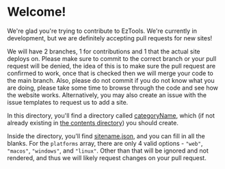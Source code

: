 # Welcome!

We're glad you're trying to contribute to EzTools. We're currently in development, but we are definitely accepting pull requests for new sites!

We will have 2 branches, 1 for contributions and 1 that the actual site deploys on. Please make sure to commit to the correct branch or your pull request will be denied, the idea of this is to make sure the pull request are confirmed to work, once that is checked then we will merge your code to the main branch. Also, please do not commit if you do not know what you are doing, please take some time to browse through the code and see how the website works. Alternatively, you may also create an issue with the issue templates to request us to add a site.

In this directory, you'll find a directory called [categoryName](categoryName), which (if not already existing in [the contents directory](../contents/)) you should create.

Inside the directory, you'll find [sitename.json](categoryName/sitename.json), and you can fill in all the blanks. For the `platforms` array, there are only 4 valid options - `"web"`, `"macos"`, `"windows"`, and `"linux"`. Other than that will be ignored and not rendered, and thus we will likely request changes on your pull request.
